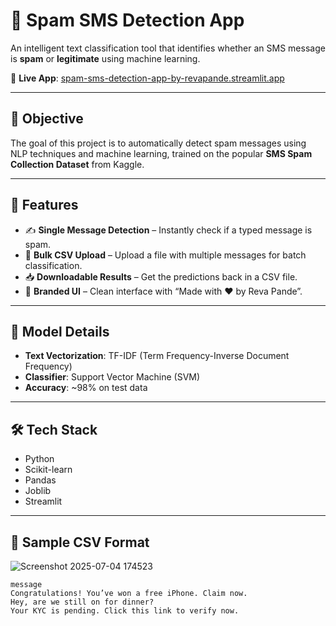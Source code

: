 # 📱 Spam SMS Detection App

An intelligent text classification tool that identifies whether an SMS message is **spam** or **legitimate** using machine learning.

🔗 **Live App**: [spam-sms-detection-app-by-revapande.streamlit.app](https://spam-sms-detection-app-by-revapande.streamlit.app/)

---

## 🎯 Objective

The goal of this project is to automatically detect spam messages using NLP techniques and machine learning, trained on the popular **SMS Spam Collection Dataset** from Kaggle.

---

## 🚀 Features

- ✍️ **Single Message Detection** – Instantly check if a typed message is spam.
- 📁 **Bulk CSV Upload** – Upload a file with multiple messages for batch classification.
- 📥 **Downloadable Results** – Get the predictions back in a CSV file.
- 🎨 **Branded UI** – Clean interface with “Made with ❤️ by Reva Pande”.

---

## 🧠 Model Details

- **Text Vectorization**: TF-IDF (Term Frequency-Inverse Document Frequency)
- **Classifier**: Support Vector Machine (SVM)
- **Accuracy**: ~98% on test data

---

## 🛠️ Tech Stack

- Python
- Scikit-learn
- Pandas
- Joblib
- Streamlit

---

## 📂 Sample CSV Format
![Screenshot 2025-07-04 174523](https://github.com/user-attachments/assets/e63f495b-16ea-4343-a8fe-7f824aa51247)


```csv
message
Congratulations! You’ve won a free iPhone. Claim now.
Hey, are we still on for dinner?
Your KYC is pending. Click this link to verify now.

